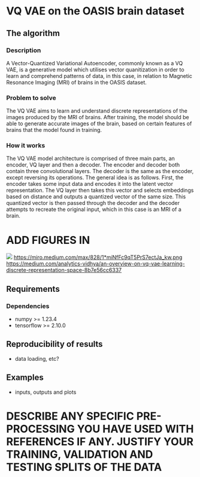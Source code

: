 # VQ VAE on the OASIS brain dataset

## The algorithm

### Description
A Vector-Quantized Variational Autoencoder, commonly known as a VQ VAE, is a generative model which utilises vector quanitization in order to learn and comprehend patterns of data, in this case, in relation to Magnetic Resonance Imaging (MRI) of brains in the OASIS dataset. 

### Problem to solve
The VQ VAE aims to learn and understand discrete representations of the images produced by the MRI of brains. After training, the model should be able to generate accurate images of the brain, based on certain features of brains that the model found in training.

### How it works
The VQ VAE model architecture is comprised of three main parts, an encoder, VQ layer and then a decoder. The encoder and decoder both contain three convolutional layers. The decoder is the same as the encoder, except reversing its operations. The general idea is as follows. First, the encoder takes some input data and encodes it into the latent vector representation. The VQ layer then takes this vector and selects embeddings based on distance and outputs a quantized vector of the same size. This quantized vector is then passed through the decoder and the decoder attempts to recreate the original input, which in this case is an MRI of a brain.

# ADD FIGURES IN
![](../../../../UQ/2022/Sem%202,%202022/COMP3710/Report/VQVAE_architecture.png)
https://miro.medium.com/max/828/1*miNfFc9qT5PrS7ectJa_kw.png
https://medium.com/analytics-vidhya/an-overview-on-vq-vae-learning-discrete-representation-space-8b7e56cc6337


## Requirements

### Dependencies
- numpy >= 1.23.4
- tensorflow >= 2.10.0

## Reproducibility of results
- data loading, etc?

## Examples
- inputs, outputs and plots

# DESCRIBE ANY SPECIFIC PRE-PROCESSING YOU HAVE USED WITH REFERENCES IF ANY. JUSTIFY YOUR TRAINING, VALIDATION AND TESTING SPLITS OF THE DATA


